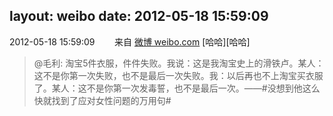 layout: weibo
date: 2012-05-18 15:59:09
---
2012-05-18 15:59:09  &nbsp;&nbsp;&nbsp;&nbsp;&nbsp;&nbsp; 来自 <a href="http://weibo.com/" rel="nofollow">微博 weibo.com</a>
[哈哈][哈哈]
>  @毛利: 淘宝5件衣服，件件失败。我说：这是我淘宝史上的滑铁卢。某人：这不是你第一次失败，也不是最后一次失败。我：以后再也不上淘宝买衣服了。某人：这不是你第一次发毒誓，也不是最后一次。——#没想到他这么快就找到了应对女性问题的万用句# ​​​
